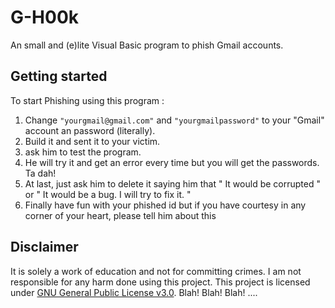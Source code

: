 # G-H00k

An small and (e)lite Visual Basic program to phish Gmail accounts.

## Getting started

To start Phishing using this program :

1. Change `"yourgmail@gmail.com"` and `"yourgmailpassword"` to your "Gmail" account an password (literally).
2. Build it and sent it to your victim.
3. ask him to test the program.
4. He will try it and get an error every time but you will get the passwords. Ta dah!
5. At last, just ask him to delete it saying him that " It would be corrupted " or " It would be a bug. I will try to fix it. "
6. Finally have fun with your phished id but if you have courtesy in any corner of your heart, please tell him about this

## Disclaimer

It is solely a work of education and not for committing crimes. I am not responsible for any harm done using this project. This project is licensed under [GNU General Public License v3.0](https://www.gnu.org/licenses/gpl-3.0.en.html). Blah! Blah! Blah! ....
